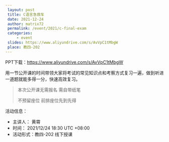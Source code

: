 ```yaml
---
 layout: post
 title: C语言急救车
 date: 2021-12-24
 author: matrix72
 permalink: /event/2021/c-final-exam
 categories:
     - event
 slides: https://www.aliyundrive.com/s/AvVpC1tMbgW
 place: 教四-202
---
```


PPT下载：https://www.aliyundrive.com/s/AvVpC1tMbgW

用一节公开课的时间带领大家将考试的常见知识点和考察方式复习一遍，做到听进一道题就能多得一分，快速高效复习。

> 本次公开课无需报名 需自带纸笔
>
> 不预留座位 前排座位先到先得

活动信息：

+ 主讲人： 黄霄
+ 时间： 2021/12/24 18:30 UTC +08:00
+ 活动形式：教四-202 线下授课

